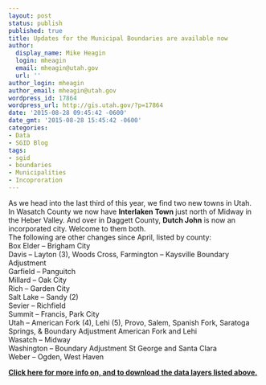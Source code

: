 ```yaml
---
layout: post
status: publish
published: true
title: Updates for the Municipal Boundaries are available now
author:
  display_name: Mike Heagin
  login: mheagin
  email: mheagin@utah.gov
  url: ''
author_login: mheagin
author_email: mheagin@utah.gov
wordpress_id: 17864
wordpress_url: http://gis.utah.gov/?p=17864
date: '2015-08-28 09:45:42 -0600'
date_gmt: '2015-08-28 15:45:42 -0600'
categories:
- Data
- SGID Blog
tags:
- sgid
- boundaries
- Municipalities
- Incoproration
---
```

<p>    As we head into the last third of this year, we find two new towns in Utah.<br />
In Wasatch County we now have <strong>Interlaken Town</strong> just north of Midway in the Heber Valley. And over in Daggett County, <strong>Dutch John</strong>  is now an incorporated city. Welcome to them both.<br />
The following are other changes since April, listed by county:<br />
Box Elder – Brigham City<br />
Davis – Layton (3), Woods Cross, Farmington – Kaysville Boundary Adjustment<br />
Garfield – Panguitch<br />
Millard – Oak City<br />
Rich – Garden City<br />
Salt Lake – Sandy (2)<br />
Sevier – Richfield<br />
Summit – Francis, Park City<br />
Utah – American Fork (4), Lehi (5), Provo, Salem, Spanish Fork, Saratoga Springs, & Boundary Adjustment American Fork and Lehi<br />
Wasatch – Midway<br />
Washington – Boundary Adjustment St George and Santa Clara<br />
Weber – Ogden, West Haven</p>
<p> <a href="{{ "/data/boundaries/citycountystate/" | prepend: site.baseurl }}"><strong>Click here for more info on, and to download the data layers listed above.</strong></a></p>
